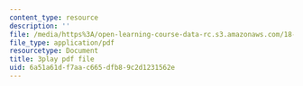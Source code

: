 ```yaml
---
content_type: resource
description: ''
file: /media/https%3A/open-learning-course-data-rc.s3.amazonaws.com/18-01sc-single-variable-calculus-fall-2010/6a51a61df7aac665dfb89c2d1231562e_Pd2xP5zDsRw.pdf
file_type: application/pdf
resourcetype: Document
title: 3play pdf file
uid: 6a51a61d-f7aa-c665-dfb8-9c2d1231562e
---
```

